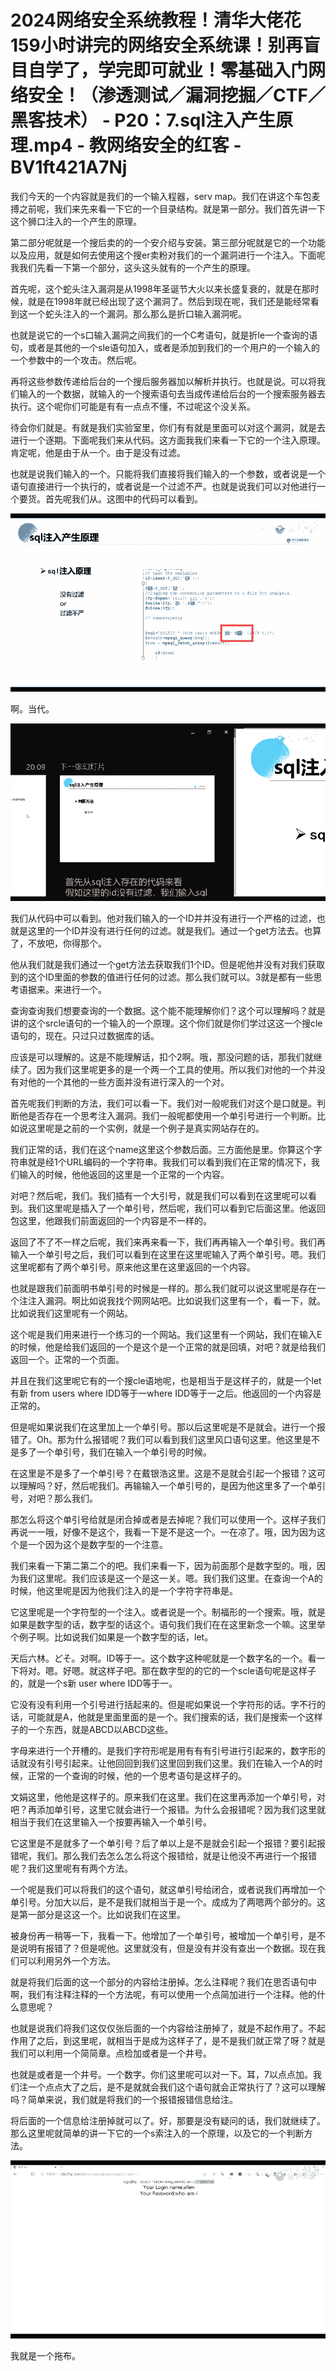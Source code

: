 # 2024网络安全系统教程！清华大佬花159小时讲完的网络安全系统课！别再盲目自学了，学完即可就业！零基础入门网络安全！（渗透测试／漏洞挖掘／CTF／黑客技术） - P20：7.sql注入产生原理.mp4 - 教网络安全的红客 - BV1ft421A7Nj

我们今天的一个内容就是我们的一个输入程器，serv map。我们在讲这个车包麦搏之前呢，我们来先来看一下它的一个目录结构。就是第一部分。我们首先讲一下这个狮口注入的一个产生的原理。

第二部分呢就是一个搜后卖的的一个安介绍与安装。第三部分呢就是它的一个功能以及应用，就是如何去使用这个搜er卖粉对我们的一个漏洞进行一个注入。下面呢我我们先看一下第一个部分，这头这头就有的一个产生的原理。

首先呢，这个蛇头注入漏洞是从1998年圣诞节大火以来长盛复衰的，就是在那时候，就是在1998年就已经出现了这个漏洞了。然后到现在呢，我们还是能经常看到这一个蛇头注入的一个漏洞。那么那么是折口输入漏洞呢。

也就是说它的一个s口输入漏洞之间我们的一个C考语句，就是折le一个查询的语句，或者是其他的一个sle语句加入，或者是添加到我们的一个用户的一个输入的一个参数中的一个攻击。然后呢。

再将这些参数传递给后台的一个搜后服务器加以解析并执行。也就是说。可以将我们输入的一个数据，就输入的一个搜索语句去当成传递给后台的一个搜索服务器去执行。这个呢你们可能是有有一点点不懂，不过呢这个没关系。

待会你们就是。有就是我们实验室里，你们有有就是里面可以对这个漏洞，就是去进行一个逐期。下面呢我们来从代码。这方面我我们来看一下它的一个注入原理。肯定呢，他是由于从一个。由于是没有过滤。

也就是说我们输入的一个。只能将我们直接将我们输入的一个参数，或者说是一个语句直接进行一个执行的，或者说是一个过滤不严。也就是说我们可以对他进行一个要货。首先呢我们从。这图中的代码可以看到。



![](img/4bb7e196b10c2f5690c9c581a378d201_1.png)

啊。当代。

![](img/4bb7e196b10c2f5690c9c581a378d201_3.png)

我们从代码中可以看到。他对我们输入的一个ID并并没有进行一个严格的过滤，也就是这里的一个ID并没有进行任何的过滤。就是我们。通过一个get方法去。也算了，不放吧，你得那个。

他从我们就是我们通过一个get方法去获取我们1个ID。但是呢他并没有对我们获取到的这个ID里面的参数的值进行任何的过滤。那么我们就可以。3就是都有一些思考语据来。来进行一个。

查询查询我们想要查询的一个数据。这个能不能理解你们？这个可以理解吗？就是讲的这个srcle语句的一个输入的一个原理。这个你们就是你们学过这这一个搜cle语句的，现在。只过只过数据库的话。

应该是可以理解的。这是不能理解话，扣个2啊。哦，那没问题的话，那我们就继续了。因为我们这里呢更多的是一个两一个工具的使用。所以我们对他的一个并没有对他的一个其他的一些方面并没有进行深入的一个对。

首先呢我们判断的方法，我们可以看一下。我们对一般呢我们对这个是口就是。判断他是否存在一个思考注入漏洞。我们一般呢都使用一个单引号进行一个判断。比如说这里呢是之前的一个实例，就是一个例子是真实网站存在的。

我们正常的话，我们在这个name这里这个参数后面。三方面他是里。你算这个字符串就是经1个URL编码的一个字符串。我我们可以看到我们在正常的情况下，我们输入的时候，他他返回的这里是一个正常的一个内容。

对吧？然后呢，我们。我们插有一个大引号，就是我们可以看到在这里呢可以看到。我们这里呢是插入了一个单引号，然后呢，我们可以看到它后面这里。他返回包这里，他跟我们前面返回的一个内容是不一样的。

返回了不了不一样之后呢，我们来再来看一下，我们再再输入一个单引号。我们再输入一个单引号之后，我们可以看到在这里在这里呢输入了两个单引号。嗯。我们这里呢都有了两个单引号。原来他这里在这里返回的一个内容。

也就是跟我们前面明书单引号的时候是一样的。那么我们就可以说这里呢是存在一个注注入漏洞。啊比如说我找个网网站吧。比如说我们这里有一个，看一下，就。比如说我们这里呢有一个网站。

这个呢是我们用来进行一个练习的一个网站。我们这里有一个网站，我们在输入E的时候，他是给我们返回的一个是这个是一个正常的就是回填，对吧？就是给我们返回一个。正常的一个页面。

并且在我们这里呢它有的一个搜cle语地呢，也是相当于是这样子的，就是一个let有新 from users where IDD等于一where IDD等于一之后。他返回的一个内容是正常的。

但是呢如果说我们在这里加上一个单引号。那以后这里呢是不是就会。进行一个报错了。Oh。那为什么报错呢？我们可以看到我们这里风口语句这里。他这里是不是多了一个单引号，我们在输入一个单引号的时候。

在这里是不是多了一个单引号？在戴银浩这里。这是不是就会引起一个报错？这可以理解吗？好，然后呢我们。再输输入一个单引号的，是因为他这里多了一个单引号，对吧？那么我们。

那怎么将这个单引号给就是闭合掉或者是去掉呢？我们可以使用一个。这样子我们再说一一哦，好像不是这个，我看一下是不是这一个。一在凉了。哦，因为因为这个是一个因为这个是数字型的一个注意。

我们来看一下第二第二个的吧。我们来看一下，因为前面那个是数字型的。哦，因为我们这里呢。我们应该是这一个是这一关。嗯。我们我们这里。在查询一个A的时候，他这里呢是因为他我们注入的是一个字符字符串是。

它这里呢是一个字符型的一个注入。或者说是一个。制福形的一个搜索。哦，就是如果是数字型的话，数字型的话这个。语句我们我们在在这里新念一个嘛。这里举个例子啊。比如说我们如果是一个数字型的话，let。

天后六林。どそ。对啊。ID等于一。这个数字这种呢就是一个数字名的一个。看一下将对。嗯。好嗯。就这样子吧。那在数字型的的它的一个scle语句呢是这样子的，就是一个s新 user where IDD等于一。

它没有没有利用一个引号进行括起来的。但是呢如果说一个字符形的话。字不行的话，可能就是A，他就是里面里面的是一个。我们搜索的话，我们是搜索一个这样子的一个东西，就是ABCD以ABCD这些。

字母来进行一个开槽的。是我们字符形呢是用有有有引号进行引起来的，数字形的话就没有引号引起来。让他回回到我们这里回到我们这里。我们在输入一个A的时候，正常的一个查询的时候，他的一个思考语句是这样子的。

文娟这里，他他是这样子的。原来我们在这里。我们在这里再添加一个单引号，对吧？再添加单引号，这里它就会进行一个报错。为什么会报错呢？因为我们这里就相当于我们在这里输入一个按要再输入一个单引号。

它这里是不是就多了一个单引号？后了单以上是不是就会引起一个报错？要引起报错呢，我们。那么我们去怎么怎么将这个报错给，就是让他没不再进行一个报错呢？我们这里呢有有两个方法。

一个呢是我们可以将我们的这个语句，就这单引号给闭合，或者说我们再增加一个单引号。分加大以后，是不是我们就相当于是一个。成成为了两嗯两个部分的。这是第一部分是这这一个。比如说我们在这里。

被身份再一稍等一下，我看一下。他增加了一个单引号，被增加一个单引号，是不是说明有报错了？但是呢他。这里就没有，但是没有并没有查出一个数据。现在我们可以利用另外一个方法。

就是将我们后面的这一个部分的内容给注册掉。怎么注释呢？我们在思否语句中啊，我们有注释注释的一个方法呢，有可以使用一个点简加进行一个注释。他的什么意思呢？

也就是说我们将我们这仅仅张后面的一个内容给注册掉了，就是不起作用了。不起作用了之后，到这里呢，就相当于是成为这样子了，是不是我们就正常了呀？就是我们可以利用一个简简章。点检加或者是一个井号。

也就是或者是一个井号。一个数字。你们这里呢可以对一下。耳，7以点点加。我们注一个点点大了之后，是不是就就会我们这个语句就会正常执行了？这可以理解吗？简单来说，我们就是将我们的一个报错报错信息给注。

将后面的一个信息给注册掉就可以了。好，那要是没有疑问的话，我们就继续了。那么这里呢就简单的讲一下它的一个s索注入的一个原理，以及它的一个判断方法。



![](img/4bb7e196b10c2f5690c9c581a378d201_5.png)

我就是一个拖布。